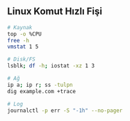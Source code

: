 ## Linux Komut Hızlı Fişi

```bash
# Kaynak
top -o %CPU
free -h
vmstat 1 5

# Disk/FS
lsblk; df -h; iostat -xz 1 3

# Ağ
ip a; ip r; ss -tulpn
dig example.com +trace

# Log
journalctl -p err -S "-1h" --no-pager
```


